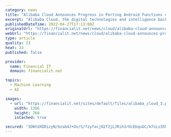```yaml
---
category: news
title: "Alibaba Cloud Announces Progress in Porting Android Functions onto RISC-V"
excerpt: "Alibaba Cloud, the digital technologies and intelligence backbone of Alibaba Group, announced it has made further progress in porting basic Android functions onto the RISC-V instruction-set architecture (ISA)."
publishedDateTime: 2022-04-27T17:13:00Z
originalUrl: "https://financialit.net/news/cloud/alibaba-cloud-announces-progress-porting-android-functions-risc-v"
webUrl: "https://financialit.net/news/cloud/alibaba-cloud-announces-progress-porting-android-functions-risc-v"
type: article
quality: 23
heat: 23
published: false

provider:
  name: Financial IT
  domain: financialit.net

topics:
  - Machine Learning
  - AI

images:
  - url: "https://financialit.net/sites/default/files/alibaba_cloud_3.png"
    width: 1366
    height: 768
    isCached: true

secured: "3OWtdXDDizyN/bzab4J+Ov/S/fzyfacj02f2jLJRih3rOcEbquGC/k7sLs35hATWioyAUtyKpB5t58NAGttV+HIZctWkDETs8GkkWqGpIrAayTtj8M/an85wqaSdN8a5ed4/vYwfkOlEOt670DoSp9CIy/dY5SQzM3NHY7CxQzOFfnLvFch09xJRKinEKe08WS1O2yvYTratGeJvkMn7/+DTxXaI+kk/o/QuA9xKJIeM89aDgeYc7AjWigaNjekocn+8nINmLdEzOAEDSUpDI215EMRgziilPbaLflZ21hSLbZQwTjbBha77hc0hNhLCh6YUxOszVTm/4DyHlh/Ie6LCjKs8g+FQUpRcoSdNIP4=;hl1+tP0SE0/eDDuZAt/zhA=="
---
```


